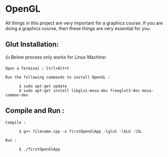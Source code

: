 # OpenGL

All things in this project are very important for a graphics course. If you are doing a graphics course, then these things are very essential for you.

## Glut Installation:
  :+1: Below process only works for Linux Machine:

  `Open a Terminal : Ctrl+Alt+t`
   
  `Run the following commands to install OpenGL :`
   ```      
         $ sudo apt-get update
         $ sudo apt-get install libglu1-mesa-dev freeglut3-dev mesa-common-dev
   ```
## Compile and Run :
  
   `Compile :`
   ```      
         $ g++ filename.cpp -o firstOpenGlApp -lglut -lGLU -lGL
   ```
   `Run :`
   ``` 
         $ ./firstOpenGlApp                  
   ```
